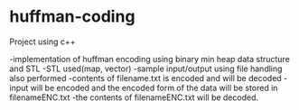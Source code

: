 # huffman-coding
Project using c++ 

-implementation of huffman encoding using binary min heap data structure and STL 
-STL used(map, vector) 
-sample input/output using file handling also performed 
-contents of filename.txt is encoded and will be decoded 
-input will be encoded and the encoded form of the data will be stored in filenameENC.txt 
-the contents of filenameENC.txt will be decoded.
